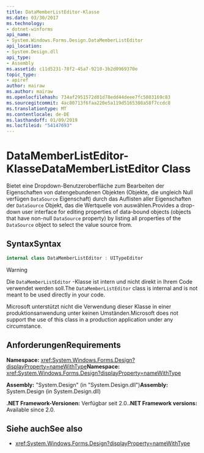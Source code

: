 ```yaml
---
title: DataMemberListEditor-Klasse
ms.date: 03/30/2017
ms.technology:
- dotnet-winforms
api_name:
- System.Windows.Forms.Design.DataMemberListEditor
api_location:
- System.Design.dll
api_type:
- Assembly
ms.assetid: c11d5231-78f2-45a7-9210-3b2d0969370e
topic_type:
- apiref
author: mairaw
ms.author: mairaw
ms.openlocfilehash: 734af2951572d01d78edd44deee7fc5803169c83
ms.sourcegitcommit: 4ac80713f6faa220e5a119d5165308a58f7ccdc8
ms.translationtype: MT
ms.contentlocale: de-DE
ms.lasthandoff: 01/09/2019
ms.locfileid: "54147693"
---
```

# <a name="datamemberlisteditor-class"></a><span data-ttu-id="80d0c-102">DataMemberListEditor-Klasse</span><span class="sxs-lookup"><span data-stu-id="80d0c-102">DataMemberListEditor Class</span></span>

<span data-ttu-id="80d0c-103">Bietet eine Dropdown-Benutzeroberfläche zum Bearbeiten der Eigenschaften von datengebundenen Objekten (Objekte, die ungleich Null verfügen `DataSource` Eigenschaft) durch das Auflisten aller Eigenschaften der `DataSource` Objekt, das die Wertquelle von auswählen.</span><span class="sxs-lookup"><span data-stu-id="80d0c-103">Provides a drop-down user interface for editing properties of data-bound objects (objects that have non-null `DataSource` property) by listing all properties of the `DataSource` object to select the value source from.</span></span>  
  
## <a name="syntax"></a><span data-ttu-id="80d0c-104">Syntax</span><span class="sxs-lookup"><span data-stu-id="80d0c-104">Syntax</span></span>
  
```csharp  
internal class DataMemberListEditor : UITypeEditor
```

> [!WARNING]
> <span data-ttu-id="80d0c-105">Die `DataMemberListEditor` -Klasse ist intern und nicht direkt in Ihrem Code verwendet werden soll.</span><span class="sxs-lookup"><span data-stu-id="80d0c-105">The `DataMemberListEditor` class is internal and is not meant to be used directly in your code.</span></span>
> 
> <span data-ttu-id="80d0c-106">Microsoft unterstützt nicht die Verwendung dieser Klasse in einer produktionsanwendung unter keinen Umständen.</span><span class="sxs-lookup"><span data-stu-id="80d0c-106">Microsoft does not support the use of this class in a production application under any circumstance.</span></span>
  
## <a name="requirements"></a><span data-ttu-id="80d0c-107">Anforderungen</span><span class="sxs-lookup"><span data-stu-id="80d0c-107">Requirements</span></span>

<span data-ttu-id="80d0c-108">**Namespace:** <xref:System.Windows.Forms.Design?displayProperty=nameWithType></span><span class="sxs-lookup"><span data-stu-id="80d0c-108">**Namespace:** <xref:System.Windows.Forms.Design?displayProperty=nameWithType></span></span>  
  
<span data-ttu-id="80d0c-109">**Assembly:** "System.Design" (in "System.Design.dll")</span><span class="sxs-lookup"><span data-stu-id="80d0c-109">**Assembly:** System.Design (in System.Design.dll)</span></span>  
  
<span data-ttu-id="80d0c-110">**.NET Framework-Versionen:** Verfügbar seit 2.0.</span><span class="sxs-lookup"><span data-stu-id="80d0c-110">**.NET Framework versions:** Available since 2.0.</span></span>  
  
## <a name="see-also"></a><span data-ttu-id="80d0c-111">Siehe auch</span><span class="sxs-lookup"><span data-stu-id="80d0c-111">See also</span></span>

- <xref:System.Windows.Forms.Design?displayProperty=nameWithType>
